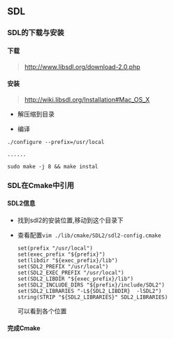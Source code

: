 ## SDL

### SDL的下载与安装

#### 下载

> http://www.libsdl.org/download-2.0.php



#### 安装

> http://wiki.libsdl.org/Installation#Mac_OS_X

- 解压缩到目录

- 编译


``` 
./configure --prefix=/usr/local

......

sudo make -j 8 && make instal
```



### SDL在Cmake中引用

#### SDL2信息

- 找到sdl2的安装位置,移动到这个目录下

- 查看配置`vim ./lib/cmake/SDL2/sdl2-config.cmake`

  ```
  set(prefix "/usr/local")
  set(exec_prefix "${prefix}")
  set(libdir "${exec_prefix}/lib")
  set(SDL2_PREFIX "/usr/local")
  set(SDL2_EXEC_PREFIX "/usr/local")
  set(SDL2_LIBDIR "${exec_prefix}/lib")
  set(SDL2_INCLUDE_DIRS "${prefix}/include/SDL2")
  set(SDL2_LIBRARIES "-L${SDL2_LIBDIR}  -lSDL2")
  string(STRIP "${SDL2_LIBRARIES}" SDL2_LIBRARIES)
  
  ```

  可以看到各个位置

  

#### 完成Cmake

